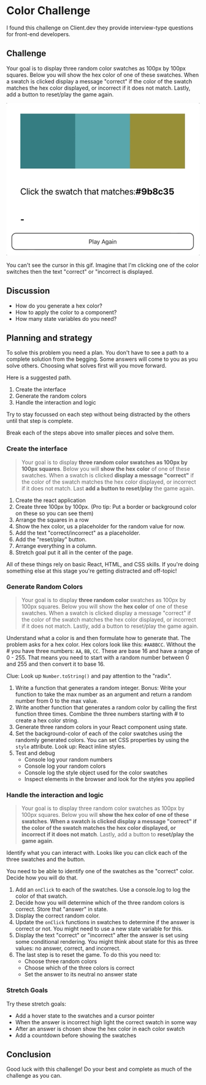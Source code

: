 # Color Challenge

I found this challenge on Client.dev they provide interview-type questions for front-end developers. 

## Challenge

Your goal is to display three random color swatches as 100px by 100px squares. Below you will show the hex color of one of these swatches. When a swatch is clicked display a message "correct" if the color of the swatch matches the hex color displayed, or incorrect if it does not match. Lastly, add a button to reset/play the game again. 

![Color Challenge](color-challenge.gif)

You can't see the cursor in this gif. Imagine that I'm clicking one of the color switches then the text "correct" or "incorrect is displayed. 

## Discussion 

- How do you generate a hex color? 
- How to apply the color to a component? 
- How many state variables do you need? 

## Planning and strategy

To solve this problem you need a plan. You don't have to see a path to a complete solution from the begging. Some answers will come to you as you solve others. Choosing what solves first will you move forward.

Here is a suggested path. 

1. Create the interface
2. Generate the random colors
3. Handle the interaction and logic

Try to stay focussed on each step without being distracted by the others until that step is complete. 

Break each of the steps above into smaller pieces and solve them. 

### Create the interface

> Your goal is to display **three random color swatches as 100px by 100px squares**. Below you will **show the hex color** of one of these swatches. When a swatch is clicked **display a message "correct"** if the color of the swatch matches the hex color displayed, or incorrect if it does not match. Last **add a button to reset/play** the game again. 

1. Create the react application
2. Create three 100px by 100px. (Pro tip: Put a border or background color on these so you can see them)
3. Arrange the squares in a row
4. Show the hex color, us a placeholder for the random value for now. 
5. Add the text "correct/incorrect" as a placeholder. 
6. Add the "reset/play" button. 
7. Arrange everything in a column. 
8. Stretch goal put it all in the center of the page. 

All of these things rely on basic React, HTML, and CSS skills. If you're doing something else at this stage you're getting distracted and off-topic! 

### Generate Random Colors

> Your goal is to display **three random color** swatches as 100px by 100px squares. Below you will show the **hex color** of one of these swatches. When a swatch is clicked display a message "correct" if the color of the swatch matches the hex color displayed, or incorrect if it does not match. Lastly, add a button to reset/play the game again. 

Understand what a color is and then formulate how to generate that. The problem asks for a hex color. Hex colors look like this: `#AABBCC`. Without the # you have three numbers: `AA`, `BB`, `CC`. These are base 16 and have a range of 0 - 255. That means you need to start with a random number between 0 and 255 and then convert it to base 16. 

Clue: Look up `Number.toString()` and pay attention to the "radix".

1. Write a function that generates a random integer. Bonus: Write your function to take the max number as an argument and return a random number from 0 to the max value. 
2. Write another function that generates a random color by calling the first function three times. Combine the three numbers starting with # to create a hex color string. 
3. Generate three random colors in your React component using state. 
4. Set the background-color of each of the color swatches using the randomly generated colors. You can set CSS properties by using the `style` attribute. Look up: React inline styles. 
5. Test and debug
	- Console log your random numbers
	- Console log your random colors
	- Console log the style object used for the color swatches
	- Inspect elements in the browser and look for the styles you applied

### Handle the interaction and logic

> Your goal is to display three random color swatches as 100px by 100px squares. Below you will **show the hex color of one of these swatches**. **When a swatch is clicked display a message "correct" if the color of the swatch matches the hex color displayed, or incorrect if it does not match**. Lastly, add a button to **reset/play the game again**.

Identify what you can interact with. Looks like you can click each of the three swatches and the button. 

You need to be able to identify one of the swatches as the "correct" color. Decide how you will do that. 

1. Add an `onClick` to each of the swatches. Use a console.log to log the color of that swatch. 
2. Decide how you will determine which of the three random colors is correct. Store that "answer" in state. 
3. Display the correct random color. 
4. Update the `onClick` functions in swatches to determine if the answer is correct or not. You might need to use a new state variable for this. 
5. Display the text "correct" or "incorrect" after the answer is set using some conditional rendering. You might think about state for this as three values: no answer, correct, and incorrect.
6. The last step is to reset the game. To do this you need to:
	- Choose three random colors
	- Choose which of the three colors is correct
	- Set the answer to its neutral no answer state

### Stretch Goals 

Try these stretch goals: 

- Add a hover state to the swatches and a cursor pointer
- When the answer is incorrect high light the correct swatch in some way
- After an answer is chosen show the hex color in each color swatch
- Add a countdown before showing the swatches

## Conclusion 

Good luck with this challenge! Do your best and complete as much of the challenge as you can. 

